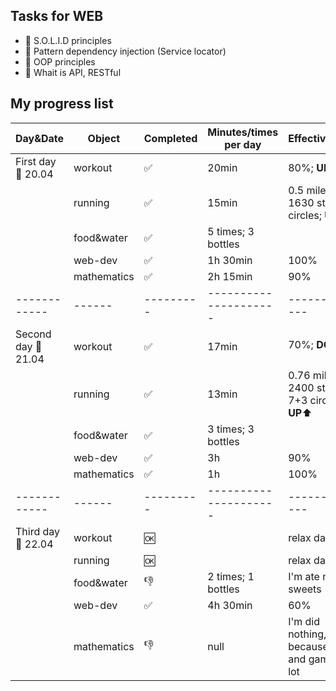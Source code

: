 ## Tasks for WEB
+ 📌 S.O.L.I.D principles
+ 📌 Pattern dependency injection (Service locator)
+ 📌 OOP principles
+ 📌 Whait is API, RESTful


## My progress list
| Day&Date | Object | Completed | Minutes/times per day | Effectiveness |
| -------- | ------ | --------- | --------------------- | ------------- |
| First day 📆 20.04 | workout | ✅ | 20min | 80%; **UP**⬆️ |
|  | running | ✅ | 15min | 0.5 miles; 1630 steps; 7 circles; **UP**⬆️ |
|  | food&water | ✅ | 5 times; 3 bottles |
|  | web-dev | ✅ | 1h 30min | 100% |
|  | mathematics | ✅ | 2h 15min | 90% |
| ------------ | ------ | --------- | --------------------- | ------------- |
| Second day 📆 21.04 | workout | ✅ | 17min | 70%; **DOWN**⬇️ |
|  | running | ✅ | 13min | 0.76 miles; 2400 steps; 7+3 circles; **UP**⬆️ |
|  | food&water | ✅ | 3 times; 3 bottles |
|  | web-dev | ✅ | 3h | 90% |
|  | mathematics | ✅ | 1h | 100% |
| ------------ | ------ | --------- | --------------------- | ------------- |
| Third day 📆 22.04 | workout | 🆗 | | relax day |
|  | running | 🆗 |  | relax day |
|  | food&water | 👎 | 2 times; 1 bottles | I'm ate many sweets |
|  | web-dev | ✅ | 4h 30min | 60% |
|  | mathematics | 👎 | null | I'm did nothing, because idled and gamed a lot |
